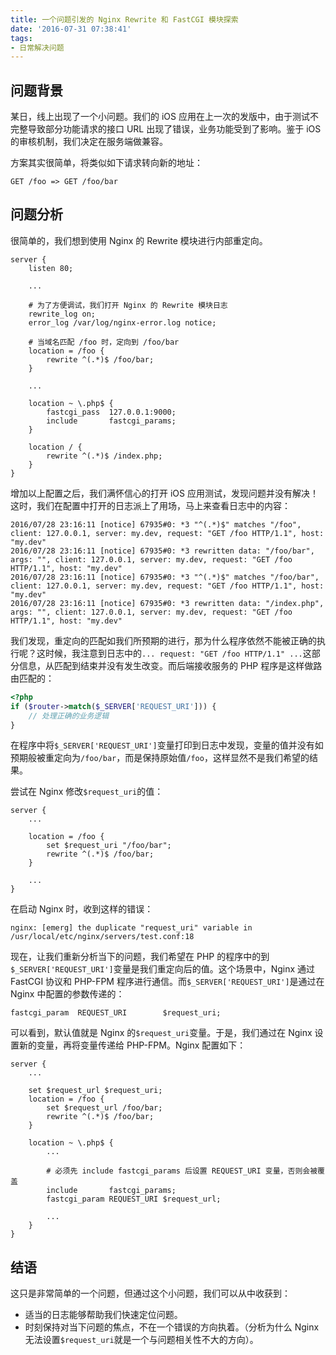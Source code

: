 ```yaml
---
title: 一个问题引发的 Nginx Rewrite 和 FastCGI 模块探索
date: '2016-07-31 07:38:41'
tags:
- 日常解决问题
---
```


## 问题背景

某日，线上出现了一个小问题。我们的 iOS 应用在上一次的发版中，由于测试不完整导致部分功能请求的接口 URL 出现了错误，业务功能受到了影响。鉴于 iOS 的审核机制，我们决定在服务端做兼容。

方案其实很简单，将类似如下请求转向新的地址：

```
GET /foo => GET /foo/bar
```

## 问题分析

很简单的，我们想到使用 Nginx 的 Rewrite 模块进行内部重定向。

```nginx
server {
    listen 80;

    ...

	# 为了方便调试，我们打开 Nginx 的 Rewrite 模块日志
    rewrite_log on;
    error_log /var/log/nginx-error.log notice;

	# 当域名匹配 /foo 时，定向到 /foo/bar
    location = /foo {
        rewrite ^(.*)$ /foo/bar;
    }

    ...

    location ~ \.php$ {
        fastcgi_pass  127.0.0.1:9000;
        include       fastcgi_params;
    }

    location / {
        rewrite ^(.*)$ /index.php;
    }
}
```

增加以上配置之后，我们满怀信心的打开 iOS 应用测试，发现问题并没有解决！这时，我们在配置中打开的日志派上了用场，马上来查看日志中的内容：

```
2016/07/28 23:16:11 [notice] 67935#0: *3 "^(.*)$" matches "/foo", client: 127.0.0.1, server: my.dev, request: "GET /foo HTTP/1.1", host: "my.dev"
2016/07/28 23:16:11 [notice] 67935#0: *3 rewritten data: "/foo/bar", args: "", client: 127.0.0.1, server: my.dev, request: "GET /foo HTTP/1.1", host: "my.dev"
2016/07/28 23:16:11 [notice] 67935#0: *3 "^(.*)$" matches "/foo/bar", client: 127.0.0.1, server: my.dev, request: "GET /foo HTTP/1.1", host: "my.dev"
2016/07/28 23:16:11 [notice] 67935#0: *3 rewritten data: "/index.php", args: "", client: 127.0.0.1, server: my.dev, request: "GET /foo HTTP/1.1", host: "my.dev"
```

我们发现，重定向的匹配如我们所预期的进行，那为什么程序依然不能被正确的执行呢？这时候，我注意到日志中的`... request: "GET /foo HTTP/1.1" ...`这部分信息，从匹配到结束并没有发生改变。而后端接收服务的 PHP 程序是这样做路由匹配的：

```php
<?php
if ($router->match($_SERVER['REQUEST_URI'])) {
	// 处理正确的业务逻辑
}
```

在程序中将`$_SERVER['REQUEST_URI']`变量打印到日志中发现，变量的值并没有如预期般被重定向为`/foo/bar`，而是保持原始值`/foo`，这样显然不是我们希望的结果。

尝试在 Nginx 修改`$request_uri`的值：

```nginx
server {
	...

	location = /foo {
        set $request_uri "/foo/bar";
        rewrite ^(.*)$ /foo/bar;
    }

    ...
}
```

在启动 Nginx 时，收到这样的错误：

```
nginx: [emerg] the duplicate "request_uri" variable in /usr/local/etc/nginx/servers/test.conf:18
```

现在，让我们重新分析当下的问题，我们希望在 PHP 的程序中的到`$_SERVER['REQUEST_URI']`变量是我们重定向后的值。这个场景中，Nginx 通过 FastCGI 协议和 PHP-FPM 程序进行通信。而`$_SERVER['REQUEST_URI']`是通过在 Nginx 中配置的参数传递的：

```nginx
fastcgi_param  REQUEST_URI        $request_uri;
```

可以看到，默认值就是 Nginx 的`$request_uri`变量。于是，我们通过在 Nginx 设置新的变量，再将变量传递给 PHP-FPM。Nginx 配置如下：

```nginx
server {
	...

	set $request_url $request_uri;
    location = /foo {
        set $request_url /foo/bar;
        rewrite ^(.*)$ /foo/bar;
    }

    location ~ \.php$ {
    	...

        # 必须先 include fastcgi_params 后设置 REQUEST_URI 变量，否则会被覆盖
        include       fastcgi_params;
        fastcgi_param REQUEST_URI $request_url;

        ...
    }
}
```

## 结语

这只是非常简单的一个问题，但通过这个小问题，我们可以从中收获到：

- 适当的日志能够帮助我们快速定位问题。
- 时刻保持对当下问题的焦点，不在一个错误的方向执着。（分析为什么 Nginx 无法设置`$request_uri`就是一个与问题相关性不大的方向）。
